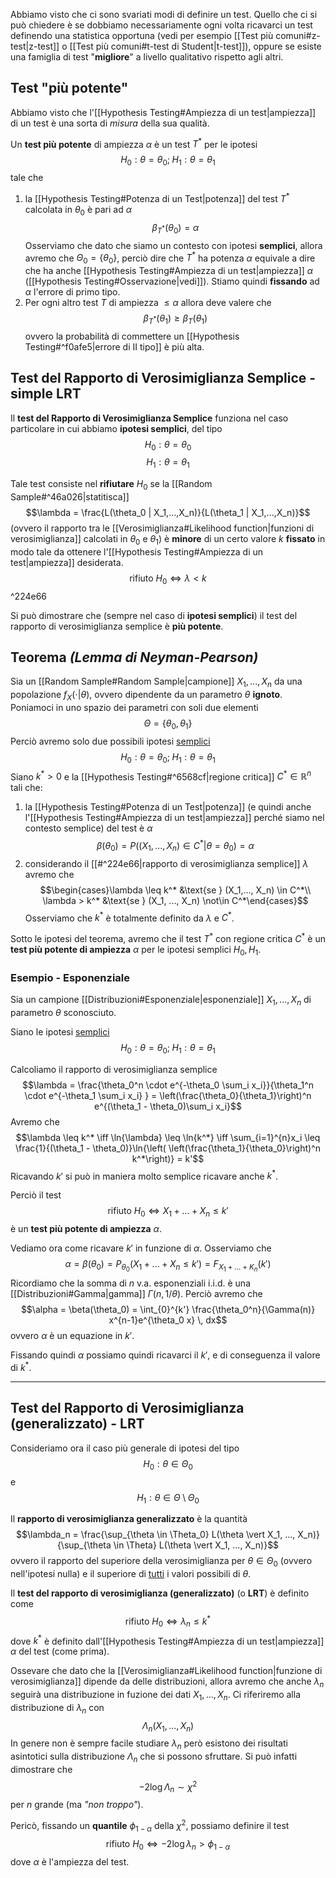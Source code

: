 Abbiamo visto che ci sono svariati modi di definire un test.
Quello che ci si può chiedere è se dobbiamo necessariamente ogni volta ricavarci un test definendo una statistica opportuna (vedi per esempio [[Test più comuni#z-test|z-test]] o [[Test più comuni#t-test di Student|t-test]]), oppure se esiste una famiglia di test "**migliore**" a livello qualitativo rispetto agli altri.


## Test "più potente"
Abbiamo visto che l'[[Hypothesis Testing#Ampiezza di un test|ampiezza]] di un test è una sorta di *misura* della sua qualità.

Un **test più potente** di ampiezza $\alpha$ è un test $T^*$ per le ipotesi $$H_0: \theta = \theta_0; \; H_1: \theta = \theta_1$$ tale che
1. la [[Hypothesis Testing#Potenza di un Test|potenza]] del test $T^*$ calcolata in $\theta_0$ è pari ad $\alpha$ $$\beta_{T^*}(\theta_0) = \alpha$$
   Osserviamo che dato che siamo un contesto con ipotesi **semplici**, allora avremo che $\Theta_0 = \{\theta_0\}$, perciò dire che $T^*$ ha potenza $\alpha$ equivale a dire che ha anche [[Hypothesis Testing#Ampiezza di un test|ampiezza]] $\alpha$ ([[Hypothesis Testing#Osservazione|vedi]]). Stiamo quindi **fissando** ad $\alpha$ l'errore di primo tipo.
2. Per ogni altro test $T$ di ampiezza $\leq \alpha$ allora deve valere che $$\beta_{T^*}(\theta_1) \geq \beta_{T}(\theta_1)$$ ovvero la probabilità di commettere un [[Hypothesis Testing#^f0afe5|errore di II tipo]] è più alta.

## Test del Rapporto di Verosimiglianza Semplice - simple LRT
Il **test del Rapporto di Verosimiglianza Semplice** funziona nel caso particolare in cui abbiamo **ipotesi semplici**, del tipo $$H_0: \theta = \theta_0$$
$$H_1: \theta = \theta_1$$

Tale test consiste nel **rifiutare** $H_0$ se la [[Random Sample#^46a026|statitisca]] $$\lambda = \frac{L(\theta_0 | X_1,...,X_n)}{L(\theta_1 | X_1,...,X_n)}$$ (ovvero il rapporto tra le [[Verosimiglianza#Likelihood function|funzioni di verosimiglianza]] calcolati in $\theta_0$ e $\theta_1$) è **minore** di un certo valore $k$ **fissato** in modo tale da ottenere l'[[Hypothesis Testing#Ampiezza di un test|ampiezza]] desiderata. 
$$\text{rifiuto } H_0 \iff \lambda < k$$ ^224e66

Si può dimostrare che (sempre nel caso di **ipotesi semplici**) il test del rapporto di verosimiglianza semplice è **più potente**.

## Teorema *(Lemma di Neyman-Pearson)*
Sia un [[Random Sample#Random Sample|campione]] $X_1, ..., X_n$ da una popolazione $f_X(\cdot \vert \theta)$, ovvero dipendente da un parametro $\theta$ **ignoto**.
Poniamoci in uno spazio dei parametri con soli due elementi $$\Theta = \{\theta_0, \theta_1\}$$
Perciò avremo solo due possibili ipotesi <u>semplici</u> $$H_0: \theta = \theta_0; \; H_1: \theta = \theta_1$$
Siano $k^* >0$ e la [[Hypothesis Testing#^6568cf|regione critica]] $C^* \in \mathbb{R}^n$ tali che:
1. la [[Hypothesis Testing#Potenza di un Test|potenza]] (e quindi anche l'[[Hypothesis Testing#Ampiezza di un test|ampiezza]] perché siamo nel contesto semplice) del test è $\alpha$ $$\beta(\theta_0) = P((X_1, ..., X_n) \in C^* \vert \theta = \theta_0) = \alpha$$
2. considerando il [[#^224e66|rapporto di verosimiglianza semplice]] $\lambda$ avremo che $$\begin{cases}\lambda \leq k^* &\text{se } (X_1,..., X_n) \in C^*\\ \lambda > k^* &\text{se } (X_1, ..., X_n) \not\in C^*\end{cases}$$
Osserviamo che $k^*$ è totalmente definito da $\lambda$ e $C^*$.

Sotto le ipotesi del teorema, avremo che il test $T^*$ con regione critica $C^*$ è un **test più potente di ampiezza** $\alpha$ per le ipotesi semplici $H_0, H_1$.

### Esempio - Esponenziale
Sia un campione [[Distribuzioni#Esponenziale|esponenziale]] $X_1, ..., X_n$ di parametro $\theta$ sconosciuto.

Siano le ipotesi <u>semplici</u> $$H_0: \theta = \theta_0; \; H_1: \theta = \theta_1$$

Calcoliamo il rapporto di verosimiglianza semplice $$\lambda = \frac{\theta_0^n \cdot e^{-\theta_0 \sum_i x_i}}{\theta_1^n \cdot e^{-\theta_1 \sum_i x_i} } = \left(\frac{\theta_0}{\theta_1}\right)^n e^{(\theta_1 - \theta_0)\sum_i x_i}$$
Avremo che $$\lambda \leq k^* \iff \ln{\lambda} \leq \ln{k^*} \iff \sum_{i=1}^{n}x_i \leq \frac{1}{(\theta_1 - \theta_0)}\ln{\left( \left(\frac{\theta_1}{\theta_0}\right)^n k^*\right)} = k'$$
Ricavando $k'$ si può in maniera molto semplice ricavare anche $k^*$.

Perciò il test $$\text{rifiuto } H_0 \iff X_1 + ... + X_n \leq k'$$ è un **test più potente di ampiezza** $\alpha$.

Vediamo ora come ricavare $k'$ in funzione di $\alpha$.
Osserviamo che $$\alpha = \beta(\theta_0) = P_{\theta_0}(X_1 + ... + X_n \leq k') = F_{X_1 + ... + K_n}(k')$$
Ricordiamo che la somma di $n$ v.a. esponenziali i.i.d. è una [[Distribuzioni#Gamma|gamma]] $\Gamma(n, 1/\theta)$.
Perciò avremo che $$\alpha = \beta(\theta_0) = \int_{0}^{k'} \frac{\theta_0^n}{\Gamma(n)} x^{n-1}e^{\theta_0 x} \, dx$$ ovvero $\alpha$ è un equazione in $k'$.

Fissando quindi $\alpha$ possiamo quindi ricavarci il $k'$, e di conseguenza il valore di $k^*$.

-------------
## Test del Rapporto di Verosimiglianza (generalizzato) - LRT
Consideriamo ora il caso più generale di ipotesi del tipo $$H_0: \theta \in \Theta_0$$ e $$H_1: \theta \in \Theta \setminus \Theta_0$$

Il **rapporto di verosimiglianza generalizzato** è la quantità $$\lambda_n = \frac{\sup_{\theta \in \Theta_0} L(\theta \vert X_1, ..., X_n)}{\sup_{\theta \in \Theta} L(\theta \vert X_1, ..., X_n)}$$ ovvero il rapporto del superiore della verosimiglianza per $\theta \in \Theta_0$ (ovvero nell'ipotesi nulla) e il superiore di <u>tutti</u> i valori possibili di $\theta$.

Il **test del rapporto di verosimiglianza (generalizzato)** (o **LRT**) è definito come $$\text{rifiuto } H_0 \iff\lambda_n \leq k^*$$ dove $k^*$ è definito dall'[[Hypothesis Testing#Ampiezza di un test|ampiezza]] $\alpha$ del test (come prima).

Ossevare che dato che la [[Verosimiglianza#Likelihood function|funzione di verosimiglianza]] dipende da delle distribuzioni, allora avremo che anche $\lambda_n$ seguirà una distribuzione in fuzione dei dati $X_1, ..., X_n$.
Ci riferiremo alla distribuzione di $\lambda_n$ con $$\Lambda_n(X_1, ..., X_n)$$
In genere non è sempre facile studiare $\lambda_n$ però esistono dei risultati asintotici sulla distribuzione $\Lambda_n$ che si possono sfruttare.
Si può infatti dimostrare che $$-2\log{\Lambda_n} \sim \chi^2$$ per $n$ grande (ma *"non troppo"*).

Pericò, fissando un **quantile** $\phi_{1-\alpha}$ della $\chi^2$, possiamo definire il test $$\text{rifiuto } H_0 \iff -2\log{\lambda_n} > \phi_{1-\alpha}$$ dove $\alpha$ è l'ampiezza del test.